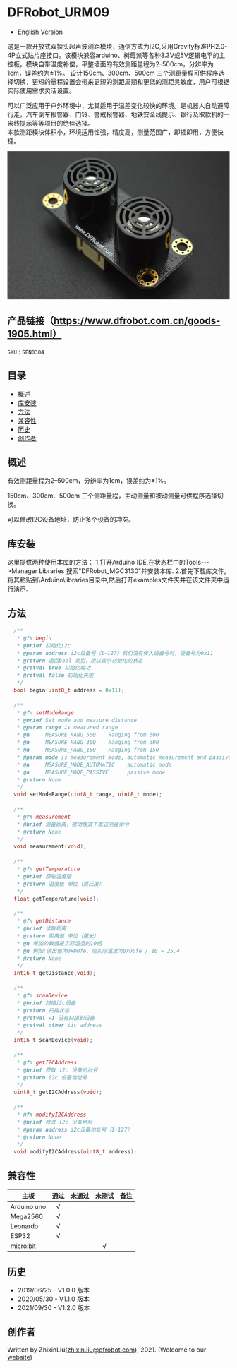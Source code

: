 # DFRobot_URM09
- [English Version](./README.md)

这是一款开放式双探头超声波测距模块，通信方式为I2C,采用Gravity标准PH2.0-4P立式贴片座接口。该模块兼容arduino、树莓派等各种3.3V或5V逻辑电平的主控板。模块自带温度补偿，平整墙面的有效测距量程为2–500cm，分辨率为1cm，误差约为±1%。 设计150cm、300cm、500cm 三个测距量程可供程序选择切换，更短的量程设置会带来更短的测距周期和更低的测距灵敏度，用户可根据实际使用需求灵活设置。

可以广泛应用于户外环境中，尤其适用于温差变化较快的环境。是机器人自动避障行走，汽车倒车报警器、门铃、警戒报警器、地铁安全线提示、银行及取款机的一米线提示等等项目的绝佳选择。<br>
本款测距模块体积小，环境适用性强，精度高，测量范围广，即插即用，方便快捷。

![正反面svg效果图](resources\images\SEN0304_WIKI_Cover.jpg)


## 产品链接（https://www.dfrobot.com.cn/goods-1905.html）

    SKU：SEN0304

## 目录

* [概述](#概述)
* [库安装](#库安装)
* [方法](#方法)
* [兼容性](#兼容性y)
* [历史](#历史)
* [创作者](#创作者)

## 概述

有效测距量程为2–500cm，分辨率为1cm，误差约为±1%。

150cm、300cm、500cm 三个测距量程，主动测量和被动测量可供程序选择切换。

可以修改I2C设备地址，防止多个设备的冲突。

## 库安装
这里提供两种使用本库的方法：
1.打开Arduino IDE,在状态栏中的Tools--->Manager Libraries 搜索"DFRobot_MGC3130"并安装本库.
2.首先下载库文件,将其粘贴到\Arduino\libraries目录中,然后打开examples文件夹并在该文件夹中运行演示.

## 方法

```C++
  /**
   * @fn begin
   * @brief 初始化i2c
   * @param address i2c设备号（1-127）我们没有传入设备号时，设备号为0x11
   * @return 返回bool 类型，用以表示初始化的状态
   * @retval true 初始化成功
   * @retval false 初始化失败
   */
  bool begin(uint8_t address = 0x11);

  /**
   * @fn setModeRange
   * @brief Set mode and measure distance 
   * @param range is measured range
   * @n     MEASURE_RANG_500    Ranging from 500 
   * @n     MEASURE_RANG_300    Ranging from 300 
   * @n     MEASURE_RANG_150    Ranging from 150 
   * @param mode is measurement mode, automatic measurement and passive measurement. 
   * @n     MEASURE_MODE_AUTOMATIC    automatic mode
   * @n     MEASURE_MODE_PASSIVE      passive mode
   * @return None
   */
  void setModeRange(uint8_t range, uint8_t mode);

  /**
   * @fn measurement
   * @brief 测量距离，被动模式下发送测量命令
   * @return None
   */
  void measurement(void);

  /**
   * @fn getTemperature
   * @brief 获取温度值
   * @return 温度值 单位（摄氏度）
   */
  float getTemperature(void);

  /**
   * @fn getDistance
   * @brief 读取距离
   * @return 距离值 单位（厘米）
   * @n 增加的数值是实际温度的10倍
   * @n 例如:读出值为0x00fe，则实际温度为0x00fe / 10 = 25.4
   * @return None
   */
  int16_t getDistance(void);

  /**
   * @fn scanDevice
   * @brief 扫描i2c设备
   * @return 扫描状态
   * @retval -1 没有扫描到设备
   * @retval other iic address
   */
  int16_t scanDevice(void);
  
  /**
   * @fn getI2CAddress
   * @brief 获取 i2c 设备地址号
   * @return i2c 设备地址号
   */
  uint8_t getI2CAddress(void);

  /**
   * @fn modifyI2CAddress
   * @brief 修改 i2c 设备地址
   * @param address i2c设备地址号（1-127）
   * @return None
   */
  void modifyI2CAddress(uint8_t address);
```

## 兼容性

| 主板        | 通过 | 未通过 | 未测试 | 备注 |
| ----------- | :--: | :----: | :----: | ---- |
| Arduino uno |  √   |        |        |      |
| Mega2560    |  √   |        |        |      |
| Leonardo    |  √   |        |        |      |
| ESP32       |  √   |        |        |      |
| micro:bit   |      |        |   √    |      |


## 历史

- 2019/06/25 - V1.0.0 版本
- 2020/05/30 - V1.1.0 版本
- 2021/09/30 - V1.2.0 版本

## 创作者

Written by ZhixinLiu(zhixin.liu@dfrobot.com), 2021. (Welcome to our [website](https://www.dfrobot.com/))
